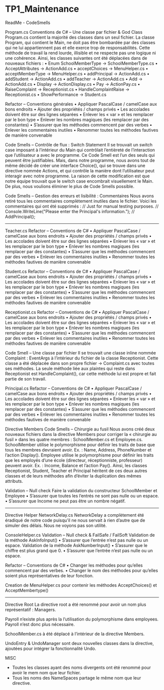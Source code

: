 # TP1_Maintenance

ReadMe - CodeSmells

Program.cs
Conventions de C# – Une classe par fichier & God Class
Program.cs contient la majorité des classes dans un seul fichier. La classe Program, qui contient le Main, ne doit pas être bombardée par des classes qui ne lui appartiennent pas et elle exerce trop de responsabilités. Cette méthode de travail la rend lourde, illisible et ne respecte pas une logique ni une cohérence. Ainsi, les classes suivantes ont été déplacées dans de nouveaux fichiers :
•	Enum SchoolMemberType → SchoolMemberType.cs
•	AcceptAttributes → ActionAdd.cs
•	acceptChoices → MenuHelper.cs
•	acceptMemberType → MenuHelper.cs
•	addPrincipal → ActionAdd.cs
•	addStudent → ActionAdd.cs
•	addTeacher → ActionAdd.cs
•	Add → ActionAdd.cs
•	Display → ActionDisplay.cs
•	Pay → ActionPay.cs
•	RaiseComplaint → Receptionist.cs
•	HandleComplaintRaise → Receptionist.cs
•	ShowPerformance → Student.cs

Refactor – Conventions générales
•	Appliquer PascalCase / camelCase aux bons endroits
•	Ajouter des propriétés / champs privés
•	Les accolades doivent être sur des lignes séparées
•	Enlever les « var » et les remplacer par le bon type
•	Enlever les nombres magiques (les remplacer par des constantes)
•	S’assurer que les méthodes commencent par des verbes
•	Enlever les commentaires inutiles
•	Renommer toutes les méthodes fautives de manière convenable

Code Smells – Contrôle de flux : Switch Statement
Il se trouvait un switch case imposant à l’intérieur du Main qui contrôlait l’entièreté de l’interaction que l’utilisateur a avec le programme. Ce Code Smell est l’un des seuls qui peuvent être justifiables. Mais, dans notre programme, nous avons tout de même décidé de créer une interface Choice(), qui se trouve dans une directive nommée Actions, et qui contrôle la manière dont l’utilisateur peut interagir avec notre programme. La raison de cette modification est que notre équipe trouvait que le switch case encombrait visuellement le Main. De plus, nous voulions éliminer le plus de Code Smells possible.

Code Smells – Gestion des erreurs et lisibilité : Commentaires
Nous avons retiré tous les commentaires complètement inutiles dans le fichier. Voici les commentaires qui ont été supprimés :
// Just for manual testing purposes.
// Console.WriteLine("Please enter the Principal's information.");
// AddPrincipal();



____________________________________________________________



Teacher.cs
Refactor – Conventions de C#
•	Appliquer PascalCase / camelCase aux bons endroits
•	Ajouter des propriétés / champs privés
•	Les accolades doivent être sur des lignes séparées
•	Enlever les « var » et les remplacer par le bon type
•	Enlever les nombres magiques (les remplacer par des constantes)
•	S’assurer que les méthodes commencent par des verbes
•	Enlever les commentaires inutiles
•	Renommer toutes les méthodes fautives de manière convenable

Student.cs
Refactor – Conventions de C#
•	Appliquer PascalCase / camelCase aux bons endroits
•	Ajouter des propriétés / champs privés
•	Les accolades doivent être sur des lignes séparées
•	Enlever les « var » et les remplacer par le bon type
•	Enlever les nombres magiques (les remplacer par des constantes)
•	S’assurer que les méthodes commencent par des verbes
•	Enlever les commentaires inutiles
•	Renommer toutes les méthodes fautives de manière convenable

Receptionist.cs
Refactor – Conventions de C#
•	Appliquer PascalCase / camelCase aux bons endroits
•	Ajouter des propriétés / champs privés
•	Les accolades doivent être sur des lignes séparées
•	Enlever les « var » et les remplacer par le bon type
•	Enlever les nombres magiques (les remplacer par des constantes)
•	S’assurer que les méthodes commencent par des verbes
•	Enlever les commentaires inutiles
•	Renommer toutes les méthodes fautives de manière convenable

Code Smell – Une classe par fichier
Il se trouvait une classe inline nommée Complaint : EventArgs à l’intérieur du fichier de la classe Receptionist. Cette classe a été déplacée dans son propre fichier → Complaint.cs avec toutes ses méthodes.
La seule méthode liée aux plaintes qui reste dans Receptionist est HandleComplaint(), car cette méthode lui est propre et fait partie de son travail.

Principal.cs
Refactor – Conventions de C#
•	Appliquer PascalCase / camelCase aux bons endroits
•	Ajouter des propriétés / champs privés
•	Les accolades doivent être sur des lignes séparées
•	Enlever les « var » et les remplacer par le bon type
•	Enlever les nombres magiques (les remplacer par des constantes)
•	S’assurer que les méthodes commencent par des verbes
•	Enlever les commentaires inutiles
•	Renommer toutes les méthodes fautives de manière convenable

Directive Members
Code Smells – Chirurgie au fusil
Nous avons créé deux nouveaux fichiers dans la directive Members pour corriger la « chirurgie au fusil » dans les quatre membres : SchoolMember.cs et Employee.cs.
SchoolMember utilise le polymorphisme pour définir les traits de base que tous les membres devraient avoir.
Ex. : Name, Address, PhoneNumber et l’action Display().
Employee utilise le polymorphisme pour définir les traits que les employés d’une école (directeur, réceptionniste, professeur) peuvent avoir.
Ex. : Income, Balance et l’action Pay().
Ainsi, les classes Receptionist, Student, Teacher et Principal héritent de ces deux autres classes et de leurs méthodes afin d’éviter la duplication des mêmes attributs.

Validation – Null check
Faire la validation du constructeur SchoolMember et Employee
•	S’assurer que toutes les l’entrés ne sont pas nulle ou un espace. 
•	S’assurer que Income ne peut pas être un nombre négatif.



_____________________________________________________



Directive Helper
NetworkDelay.cs
NetworkDelay a complètement été éradiqué de notre code puisqu’il ne nous servait à rien d’autre que de simuler des délais. Nous ne voyons pas son utilité.

ConsoleHelper.cs
Validation – Null check & FailSafe / FailSoft
Validation de la méthode AskInfoInput()
•	S’assurer que l’entrée n’est pas nulle ou un espace.
Validation de la méthode AskNumberInput()
•	S’assurer que le chiffre est plus grand que 0.
•	S’assurer que l’entrée n’est pas nulle ou un espace.

Refactor – Conventions de C#
•	Changer les méthodes pour qu’elles commencent par des verbes.
•	Changer le nom des méthodes pour qu’elles soient plus représentatives de leur fonction.


Creation de MenuHelper.cs pour contenir les méthodes AcceptChoices() et AcceptMembertype()


______________________________________________________________

Directive Root
La directive root a été renommé pour avoir un nom plus représentatif : Managers.

Payroll n’existe plus après la l’utilisation du polymorphisme dans employees. Payroll n’est donc plus nécessaire.

SchoolMember.cs à été déplacé à l’intérieur de la directive Members.


UndoEntry & UndoManager sont deux nouvelles classes dans la directive, ajoutées pour intégrer la fonctionnalité Undo.






MISC

-	Toutes les classes ayant des noms divergents ont été renommé pour avoir le mem nom que leur fichier.
-	Tous les noms des NameSpaces partage le même nom que leur directive.


